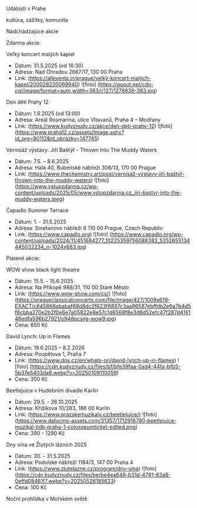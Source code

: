 Udalosti v Prahe

kultúra, zážitky, komunita

Nadchádzajúce akcie

Zdarma akcie:

Veľký koncert malých kapiel
- Dátum: 31.5.2025 (od 16:30)
- Adresa: Nad Ohradou 2667/17, 130 00 Praha
- Link: (https://allevents.in/prague/velký-koncert-malých-kapel/200028220069940)
![foto] (https://goout.net/cdn-cgi/image/format=auto,width=383/i/127/1278839-383.jpg)

Den dětí Prahy 12
- Dátum: 1.6.2025 (od 13:00)
- Adresa: Areál Rosmarina, ulice Vltavanů, Praha 4 – Modřany
- Link: (https://www.kudyznudy.cz/akce/den-deti-prahy-12)
![foto] (https://www.praha12.cz/assets/Image.ashx?id_org=80112&id_obrazky=147745)

Vernisáž výstavy: Jiří Baštýř - Thrown Into The Muddy Waters
- Dátum: 7.5. – 8.6.2025
- Adresa: Hala 40, Bubenské nábřeží 306/13, 170 00 Prague
- Link: (https://www.thechemistry.art/post/vernisáž-výstavy-jiří-baštýř-thrown-into-the-muddy-waters)
![foto] (https://www.vstupzdarma.cz/wp-content/uploads/2025/05/www.vstupzdarma.cz_jiri-bastyr-into-the-muddy-waters.jpeg)

Čapadlo Summer Terrace
- Dátum: 1. - 31.5.2025
- Adresa: Smetanovo nábřeží 6 110 00 Prague, Czech Republic
- Link: (https://www.capadlo.org)
![foto] (https://www.capadlo.org/wp-content/uploads/2024/11/451684277_10225359756088383_5252655134445032234_n-1024x683.jpg)


Platené akcie:

WOW show black light theatre
- Dátum: 15.5. - 15.6.2025
- Adresa: Na Příkopě 988/31, 110 00 Staré Město
- Link: (https://www.wow-show.com/cs/)
![foto] (https://pragueclassicalconcerts.com/file/image/427/1009x619-EXACT/c845868ababaf68d8dc2f623f6897c3aa96587ebffdb2e6a7b4d5f6cbba270e2b2f0e6e7a05822e8e57c1d6568f8e3d8d52efc47f287d416146edfa596b27921/o948pcsijg-wow9.jpg)
- Cena: 650 Kč

David Lynch: Up in Flames
- Dátum: 19.6.2025 – 8.2.2026
- Adresa: Poupětova 1, Praha 7
- Link: (https://www.dox.cz/en/whats-on/david-lynch-up-in-flames)
![foto] (https://cdn.kudyznudy.cz/files/bf/bfe39faa-0ad4-44fa-bfb5-5b37e5403da8.webp?v=20250109110059)
- Cena: 350 Kč

Beetlejuice v Hudebním divadle Karlín
- Dátum: 29.5. - 26.10.2025
- Adresa: Křižíkova 10/283, 186 00 Karlín
- Link: (https://www.prazskemuzikaly.cz/beetlejuice/)
![foto] (https://www.datocms-assets.com/31357/1712918780-beetlejuice-muzikal-hdk-praha-1-colosseumticket-edited.png)
- Cena: 390 - 1290 Kč

Dny vína ve Žlutých lázních 2025
- Dátum: 30. - 31.5.2025
- Adresa: Podolské nábřeží 1184/3, 147 00 Praha 4
- Link: (https://www.zlutelazne.cz/program/dny-vina)
![foto] (https://cdn.kudyznudy.cz/files/be/be4ea648-b31d-4791-83a8-0effd08461f7.webp?v=20250526185623)
- Cena: 100 Kč

Noční prohlídka v Mořském světě

